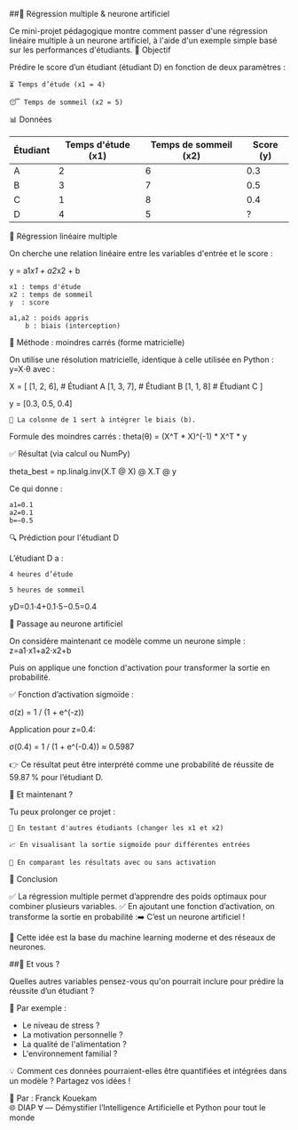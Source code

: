 ##📘 Régression multiple & neurone artificiel

Ce mini-projet pédagogique montre comment passer d'une régression linéaire multiple à un neurone artificiel, à l'aide d'un exemple simple basé sur les performances d'étudiants.
🎯 Objectif

Prédire le score d’un étudiant (étudiant D) en fonction de deux paramètres :

    ⏳ Temps d’étude (x1 = 4)

    😴 Temps de sommeil (x2 = 5)

📊 Données

| Étudiant | Temps d'étude (x1) | Temps de sommeil (x2) | Score (y) |
| -------- | ------------------ | --------------------- | --------- |
| A        | 2                  | 6                     | 0.3       |
| B        | 3                  | 7                     | 0.5       |
| C        | 1                  | 8                     | 0.4       |
| D        | 4                  | 5                     | ?         |

🧮 Régression linéaire multiple

On cherche une relation linéaire entre les variables d'entrée et le score :

y = a1*x1 + a2*x2 + b

    x1 : temps d'étude
    x2​ : temps de sommeil
    y  : score

    a1​,a2​ : poids appris
        b : biais (interception)

📐 Méthode : moindres carrés (forme matricielle)

On utilise une résolution matricielle, identique à celle utilisée en Python :
y=X⋅θ
avec :

X = [
  [1, 2, 6],   # Étudiant A
  [1, 3, 7],   # Étudiant B
  [1, 1, 8]    # Étudiant C
]

y = [0.3, 0.5, 0.4]

    🔎 La colonne de 1 sert à intégrer le biais (b).

Formule des moindres carrés :
theta(θ) = (X^T * X)^(-1) * X^T * y

✅ Résultat (via calcul ou NumPy)

theta_best = np.linalg.inv(X.T @ X) @ X.T @ y

Ce qui donne :

    a1=0.1
    a2=0.1
    b=−0.5

🔍 Prédiction pour l'étudiant D

L’étudiant D a :

    4 heures d’étude

    5 heures de sommeil

yD=0.1⋅4+0.1⋅5−0.5=0.4

🧠 Passage au neurone artificiel

On considère maintenant ce modèle comme un neurone simple :
z=a1⋅x1+a2⋅x2+b

Puis on applique une fonction d'activation pour transformer la sortie en probabilité.

✅ Fonction d’activation sigmoïde :

σ(z) = 1 / (1 + e^(-z))

Application pour z=0.4:

σ(0.4) = 1 / (1 + e^(-0.4)) ≈ 0.5987

👉 Ce résultat peut être interprété comme une probabilité de réussite de 59.87 % pour l’étudiant D.

🧠 Et maintenant ?

Tu peux prolonger ce projet :

    🔄 En testant d'autres étudiants (changer les x1​ et x2​)

    📈 En visualisant la sortie sigmoïde pour différentes entrées

    🧪 En comparant les résultats avec ou sans activation

📌 Conclusion

✅ La régression multiple permet d’apprendre des poids optimaux pour combiner plusieurs variables.
✅ En ajoutant une fonction d’activation, on transforme la sortie en probabilité :➡️ C’est un neurone artificiel !

🧠 Cette idée est la base du machine learning moderne et des réseaux de neurones.

##💬 Et vous ?

Quelles autres variables pensez-vous qu'on pourrait inclure pour prédire la réussite d’un étudiant ?

📌 Par exemple :
- Le niveau de stress ?
- La motivation personnelle ?
- La qualité de l'alimentation ?
- L'environnement familial ?

💡 Comment ces données pourraient-elles être quantifiées et intégrées dans un modèle ?
Partagez vos idées !

📘 Par : Franck Kouekam  
🌐 DIAP ∀ — Démystifier l’Intelligence Artificielle et Python pour tout le monde

